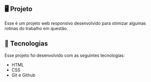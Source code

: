 <p align="center">
<!-- <img src=".github/preview.png" alt="Demonstração do projeto" widht="100%" /> -->
</p>

## 🖥️ Projeto
Esse é um projeto web responsivo desenvolvido para otimizar algumas rotinas do trabalho em questão.

## 🚀 Tecnologias
Esse projeto foi desenvolvido com as seguintes tecnologias:

- HTML
- CSS
- Git e Github




